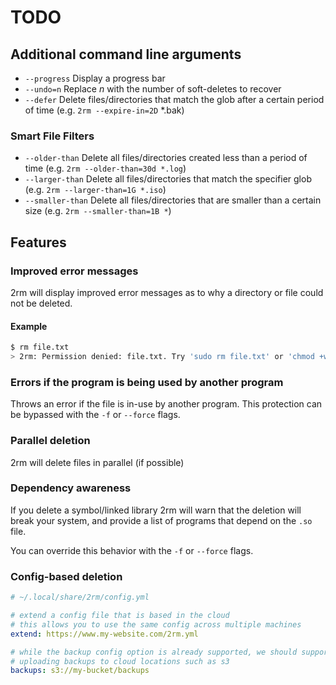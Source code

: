 # TODO

## Additional command line arguments

- `--progress` Display a progress bar
- `--undo=n` Replace _n_ with the number of soft-deletes to recover
- `--defer` Delete files/directories that match the glob after a certain period of time (e.g. `2rm --expire-in=2D` *.bak)

### Smart File Filters

- `--older-than` Delete all files/directories created less than a period of time (e.g. `2rm --older-than=30d *.log`)
- `--larger-than` Delete all files/directories that match the specifier glob (e.g. `2rm --larger-than=1G *.iso`)
- `--smaller-than` Delete all files/directories that are smaller than a certain size (e.g. `2rm --smaller-than=1B *`)

## Features

### Improved error messages

2rm will display improved error messages as to why a directory or file could
not be deleted.

#### Example

```sh
$ rm file.txt
> 2rm: Permission denied: file.txt. Try 'sudo rm file.txt' or 'chmod +w file.txt'.
```

### Errors if the program is being used by another program

Throws an error if the file is in-use by another program.
This protection can be bypassed with the `-f` or `--force` flags.

### Parallel deletion

2rm will delete files in parallel (if possible)

### Dependency awareness

If you delete a symbol/linked library 2rm will warn that the deletion will break
your system, and provide a list of programs that depend on the `.so` file.

You can override this behavior with the `-f` or `--force` flags.

### Config-based deletion

```yml
# ~/.local/share/2rm/config.yml

# extend a config file that is based in the cloud
# this allows you to use the same config across multiple machines
extend: https://www.my-website.com/2rm.yml

# while the backup config option is already supported, we should support
# uploading backups to cloud locations such as s3
backups: s3://my-bucket/backups
```
